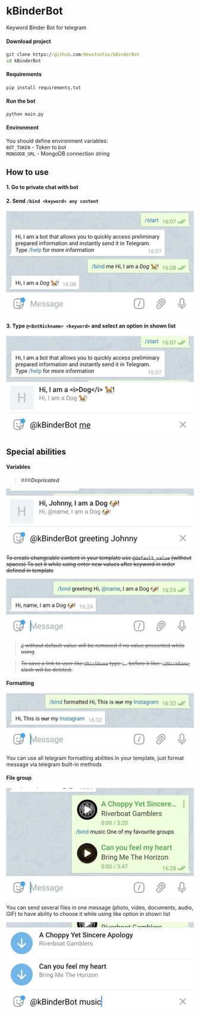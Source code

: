 # kBinderBot
Keyword Binder Bot for telegram

#### Download project
```cmd
git clone https://github.com/HewstonFox/kBinderBot
cd kBinderBot
```

#### Requirements
```
pip install requirements.txt
```

#### Run the bot
```
python main.py
```
#### Environment
You should define environment variables: \
`BOT_TOKEN` - Token to bot  
`MONGODB_URL` - MongoDB connection string 

## How to use

#### 1. Go to private chat with bot
#### 2. Send `/bind <keyword> any content`

![Bind example](assets/example_bind.jpg)

#### 3. Type `@<BotNickname> <keyword>` and select an option in shown list

![Bind example](assets/example_use.jpg)

## Special abilities
#### Variables 

> ###***Depricated***

 <del>
 
![Bind example](assets/use_variable.jpg)

To create changeable content in your template use `@default_value` (without spaces)
To set it while using enter new values after keyword in order defined in template

![Bind example](assets/create_variable.jpg)

>`@` without default value will be removed if no value presented while using  

>To save a link to user like `@NickName` type `\ ` before it like: `\@NickName`, slash will be deleted.  
 
</del>

#### Formatting

![Bind example](assets/formatting.jpg)

You can use all telegram formatting abilities in your template, just format message
via telegram built-in methods


#### File group

![Bind example](assets/files.jpg)

You can send several files in one message (photo, video, documents, audio, GIF) 
to have ability to choose it while using like option in shown list

![Bind example](assets/selected_files.jpg)
